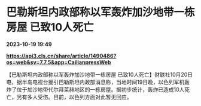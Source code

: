 # 巴勒斯坦内政部称以军轰炸加沙地带一栋房屋 已致10人死亡

**2023-10-19 19:49**

**https://api3.cls.cn/share/article/1490486?os=web&sv=7.7.5&app=CailianpressWeb**

【巴勒斯坦内政部称以军轰炸加沙地带一栋房屋 已致10人死亡】财联社10月20日电，据半岛电视台援引巴勒斯坦内政部消息称，当地时间19日晚，以色列军机轰炸了位于加沙地带代尔拜莱赫地区的一栋房屋。据初步统计，轰炸已造成10人死亡，另有多人受伤。目前，以色列方面对此暂无回应。